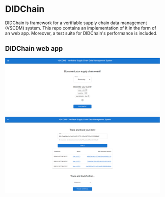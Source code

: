 # DIDChain
DIDChain is framework for a verifiable supply chain data management (VSCDM) system. This repo contains an implementation of it in the form of an web app. Moreover, a test suite for DIDChain's performance is included. 

## DIDChain web app
![alt Frontend for documenting supply chain events](./screenshots/frontend_documenting_milk_production.png)

![alt Frontend for tracing products and their compartments](./screenshots/frontend_trace_product.png)